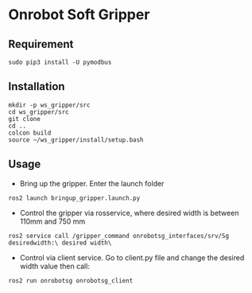 # Onrobot Soft Gripper
## Requirement
```
sudo pip3 install -U pymodbus
```

## Installation
```
mkdir -p ws_gripper/src
cd ws_gripper/src
git clone
cd ..
colcon build
source ~/ws_gripper/install/setup.bash
```

## Usage
- Bring up the gripper. Enter the launch folder
```
ros2 launch bringup_gripper.launch.py
```

- Control the gripper via rosservice, where desired width is between 110mm and 750 mm
```
ros2 service call /gripper_command onrobotsg_interfaces/srv/Sg desiredwidth:\ desired width\
```

- Control via client service. Go to client.py file and change the desired width value then call:
```
ros2 run onrobotsg onrobotsg_client
```